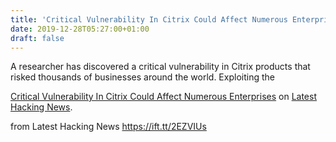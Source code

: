 ```yaml
---
title: 'Critical Vulnerability In Citrix Could Affect Numerous Enterprises'
date: 2019-12-28T05:27:00+01:00
draft: false
---
```


A researcher has discovered a critical vulnerability in Citrix products that risked thousands of businesses around the world. Exploiting the

[Critical Vulnerability In Citrix Could Affect Numerous Enterprises](https://latesthackingnews.com/2019/12/28/critical-vulnerability-in-citrix-could-affect-numerous-enterprises/) on [Latest Hacking News](https://latesthackingnews.com).

  
  
from Latest Hacking News https://ift.tt/2EZVIUs